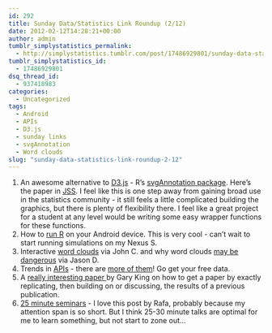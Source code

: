 ```yaml
---
id: 292
title: Sunday Data/Statistics Link Roundup (2/12)
date: 2012-02-12T14:28:21+00:00
author: admin
tumblr_simplystatistics_permalink:
  - http://simplystatistics.tumblr.com/post/17486929801/sunday-data-statistics-link-roundup-2-12
tumblr_simplystatistics_id:
  - 17486929801
dsq_thread_id:
  - 937418983
categories:
  - Uncategorized
tags:
  - Android
  - APIs
  - D3.js
  - sunday links
  - svgAnnotation
  - Word clouds
slug: "sunday-data-statistics-link-roundup-2-12"
---
```

  1. An awesome alternative to <a href="http://mbostock.github.com/d3/" target="_blank">D3.js</a> - R&#8217;s <a href="http://www.omegahat.org/SVGAnnotation/" target="_blank">svgAnnotation package</a>. Here&#8217;s the paper in <a href="http://www.jstatsoft.org/v46/i01" target="_blank">JSS</a>. I feel like this is one step away from gaining broad use in the statistics community - it still feels a little complicated building the graphics, but there is plenty of flexibility there. I feel like a great project for a student at any level would be writing some easy wrapper functions for these functions. 
  2. How to <a href="http://rwiki.sciviews.org/doku.php?id=getting-started:installation:android" target="_blank">run R</a> on your Android device. This is very cool - can&#8217;t wait to start running simulations on my Nexus S.
  3. Interactive <a href="http://www.jasondavies.com/wordcloud/" target="_blank">word clouds</a> via John C. and why word clouds <a href="http://www.niemanlab.org/2011/10/word-clouds-considered-harmful/" target="_blank">may be dangerous</a> via Jason D. 
  4. Trends in <a href="http://simplystatistics.tumblr.com/post/11237403492/apis" target="_blank">APIs</a> - there are <a href="http://techcrunch.com/2012/02/10/2011-api-trends-government-apis-quintuple-facebook-google-twitter-most-popular/?icid=tc_home_art" target="_blank">more of them</a>! Go get your free data. 
  5. A <a href="http://gking.harvard.edu/files/paperspub.pdf" target="_blank">really interesting paper </a>by Gary King on how to get a paper by exactly replicating, then building on or discussing, the results of a previous publication. 
  6. <a href="http://simplystatistics.tumblr.com/post/10686092687/25-minute-seminars" target="_blank">25 minute seminars</a> - I love this post by Rafa, probably because my attention span is so short. But I think 25-30 minute talks are optimal for me to learn something, but not start to zone out&#8230;
